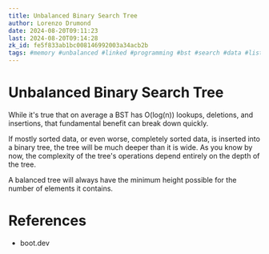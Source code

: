 ```yaml
---
title: Unbalanced Binary Search Tree
author: Lorenzo Drumond
date: 2024-08-20T09:11:23
last: 2024-08-20T09:14:28
zk_id: fe5f833ab1bc008146992003a34acb2b
tags: #memory #unbalanced #linked #programming #bst #search #data #list #boot_dev #binary #computer_science #tree #structure
---
```



# Unbalanced Binary Search Tree

While it's true that on average a BST has O(log(n)) lookups, deletions, and insertions, that fundamental benefit can break down quickly.

If mostly sorted data, or even worse, completely sorted data, is inserted into a binary tree, the tree will be much deeper than it is wide. As you know by now, the complexity of the tree's operations depend entirely on the depth of the tree.

A balanced tree will always have the minimum height possible for the number of elements it contains.

# References

- boot.dev

